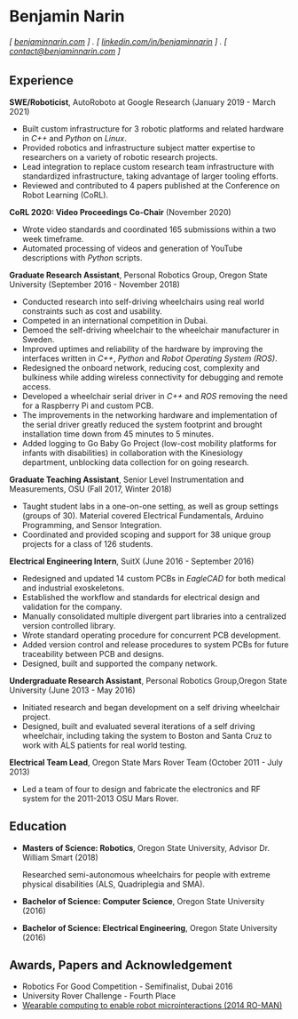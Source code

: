 Benjamin Narin
======

<!-- #### Roboticist with SWE and Electrical Engineering Experience.  -->
###### [ [benjaminnarin.com](https://www.benjaminnarin.com/) ] . [ [linkedin.com/in/benjaminnarin](https://www.linkedin.com/in/benjaminnarin/) ] . [ [contact@benjaminnarin.com](mailto:contact@benjaminnarin.com) ]

Experience
---------
**SWE/Roboticist**, AutoRoboto at Google Research (January 2019 - March 2021)

- Built custom infrastructure for 3 robotic platforms and related hardware in *C++* and *Python* on *Linux*.
- Provided robotics and infrastructure subject matter expertise to researchers on a variety of robotic research projects.
- Lead integration to replace custom research team infrastructure with
standardized infrastructure, taking advantage of larger tooling efforts. 
- Reviewed and contributed to 4 papers published at the Conference on Robot Learning (CoRL).

**CoRL 2020: Video Proceedings Co-Chair** (November 2020)

- Wrote video standards and coordinated 165 submissions within a two week timeframe.
- Automated processing of videos and generation of YouTube descriptions with *Python* scripts.

**Graduate Research Assistant**, Personal Robotics Group, Oregon State University (September 2016 - November 2018)

- Conducted research into self-driving wheelchairs using real world constraints such as cost and usability. 
- Competed in an international competition in Dubai.
- Demoed the self-driving wheelchair to the wheelchair manufacturer in Sweden. 
- Improved uptimes and reliability of the hardware by improving the interfaces written in *C++*, *Python* and *Robot Operating System (ROS)*. 
- Redesigned the onboard network, reducing cost, complexity and bulkiness while adding wireless connectivity for debugging and remote access.
- Developed a wheelchair serial driver in *C++* and *ROS* removing the need for a Raspberry Pi and custom PCB. 
- The improvements in the networking hardware and implementation of the serial driver greatly reduced the system footprint and brought installation time down from 45 minutes to 5 minutes. 
- Added logging to Go Baby Go Project (low-cost mobility platforms for infants with
disabilities) in collaboration with the Kinesiology department, unblocking data collection for on going research.

**Graduate Teaching Assistant**, Senior Level Instrumentation and Measurements, OSU (Fall 2017, Winter 2018)

- Taught student labs in a one-on-one setting, as well as group settings (groups of 30). Material covered Electrical Fundamentals, Arduino Programming, and Sensor Integration. 
- Coordinated and provided scoping and support for 38 unique group projects for a class of 126 students.

**Electrical Engineering Intern**, SuitX (June 2016 - September 2016)

- Redesigned and updated 14 custom PCBs in *EagleCAD* for both medical and industrial exoskeletons.
- Established the workflow and standards for electrical design and validation for the company.
- Manually consolidated multiple divergent part libraries into a centralized version controlled library. 
- Wrote standard operating procedure for concurrent PCB development.
- Added version control and release procedures to system PCBs for future traceability between PCB and designs.
- Designed, built and supported the company network. 

**Undergraduate Research Assistant**, Personal Robotics Group,Oregon State University  (June 2013 - May 2016)

- Initiated research and began development on a self driving wheelchair project. 
- Designed, built and evaluated several iterations of a self driving wheelchair, including taking the system to Boston and Santa Cruz to work with ALS patients for real world testing.

**Electrical Team Lead**, Oregon State Mars Rover Team (October 2011 - July 2013)

- Led a team of four to design and fabricate the electronics and RF system for the 2011-2013 OSU Mars Rover.

Education
---------
- **Masters of Science: Robotics**, Oregon State University, Advisor Dr. William Smart (2018)

    Researched semi-autonomous wheelchairs for people with extreme physical disabilities (ALS, Quadriplegia and SMA).

- **Bachelor of Science: Computer Science**, Oregon State University (2016)

- **Bachelor of Science: Electrical Engineering**, Oregon State University (2016)

Awards, Papers and Acknowledgement
------
- Robotics For Good Competition - Semifinalist, Dubai 2016
- University Rover Challenge - Fourth Place
- [Wearable computing to enable robot microinteractions (2014 RO-MAN)](http://citeseerx.ist.psu.edu/viewdoc/download?doi=10.1.1.724.9279&rep=rep1&type=pdf)